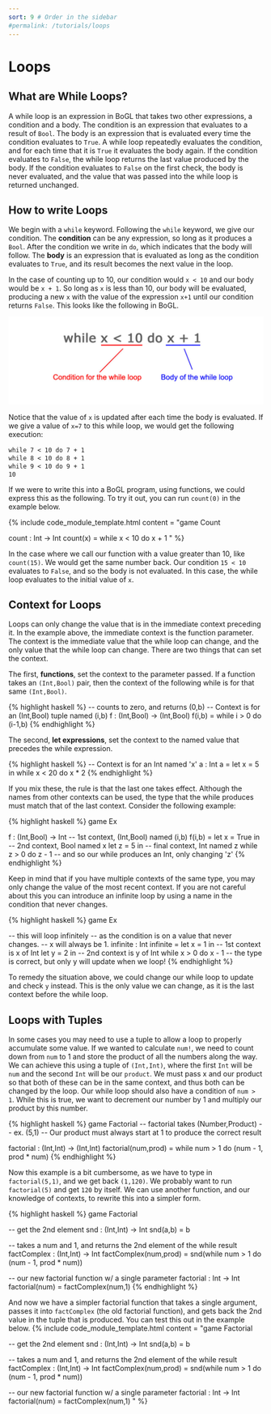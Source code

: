 ```yaml
---
sort: 9 # Order in the sidebar
#permalink: /tutorials/loops
---
```


# Loops

## What are While Loops?

A while loop is an expression in BoGL that takes two other expressions, a condition and a body. The condition is an expression that evaluates to a result of `Bool`. The body is an expression that is evaluated every time the condition evaluates to `True`. A while loop repeatedly evaluates the condition, and for each time that it is `True` it evaluates the body again. If the condition evaluates to `False`, the while loop returns the last value produced by the body. If the condition evaluates to `False` on the first check, the body is never evaluated, and the value that was passed into the while loop is returned unchanged.

## How to write Loops

We begin with a `while` keyword. Following the `while` keyword, we give our condition. The **condition** can be any expression, so long as it produces a `Bool`. After the condition we write in `do`, which indicates that the body will follow. The **body** is an expression that is evaluated as long as the condition evaluates to `True`, and its result becomes the next value in the loop.

In the case of counting up to 10, our condition would `x < 10` and our body would be `x + 1`. So long as `x` is less than 10, our body will be evaluated, producing a new `x` with the value of the expression `x+1` until our condition returns `False`. This looks like the following in BoGL.

![while loop, showing the condition and then the body](../imgs/while-loop.jpg)

Notice that the value of `x` is updated after each time the body is evaluated. If we give a value of `x=7` to this while loop, we would get the following execution:

```
while 7 < 10 do 7 + 1
while 8 < 10 do 8 + 1
while 9 < 10 do 9 + 1
10
```

If we were to write this into a BoGL program, using functions, we could express this as the following. To try it out, you can run `count(0)` in the example below.

{% include code_module_template.html
content = "game Count

count : Int -> Int
count(x) = while x < 10 do x + 1
"
%}

In the case where we call our function with a value greater than 10, like `count(15)`. We would get the same number back. Our condition `15 < 10` evaluates to `False`, and so the body is not evaluated. In this case, the while loop evaluates to the initial value of `x`.

## Context for Loops

Loops can only change the value that is in the immediate context preceding it. In the example above, the immediate context is the function parameter. The context is the immediate value that the while loop can change, and the only value that the while loop can change. There are two things that can set the context.

The first, **functions**, set the context to the parameter passed. If a function takes an `(Int,Bool)` pair, then the context of the following while is for that same `(Int,Bool)`.

{% highlight haskell %}
-- counts to zero, and returns (0,b)
-- Context is for an (Int,Bool) tuple named (i,b)
f : (Int,Bool) -> (Int,Bool)
f(i,b) = while i > 0 do (i-1,b)
{% endhighlight %}

The second, **let expressions**, set the context to the named value that precedes the while expression.

{% highlight haskell %}
-- Context is for an Int named 'x'
a : Int
a = let x = 5 in while x < 20 do x * 2
{% endhighlight %}

If you mix these, the rule is that the last one takes effect. Although the names from other contexts can be used, the type that the while produces must match that of the last context. Consider the following example:

{% highlight haskell %}
game Ex

f : (Int,Bool) -> Int          -- 1st context, (Int,Bool) named (i,b)
f(i,b) = let x = True in       -- 2nd context, Bool named x
         let z = 5 in          -- final context, Int named z
         while z > 0 do z - 1  -- and so our while produces an Int, only changing 'z'
{% endhighlight %}

Keep in mind that if you have multiple contexts of the same type, you may only change the value of the most recent context. If you are not careful about this you can introduce an infinite loop by using a name in the condition that never changes.

{% highlight haskell %}
game Ex

-- this will loop infinitely
-- as the condition is on a value that never changes.
-- x will always be 1.
infinite : Int
infinite = let x = 1 in -- 1st context is x of Int
           let y = 2 in -- 2nd context is y of Int
           while x > 0 do x - 1 -- the type is correct, but only y will update when we loop!
{% endhighlight %}

To remedy the situation above, we could change our while loop to update and check `y` instead. This is the only value we can change, as it is the last context before the while loop.

## Loops with Tuples

In some cases you may need to use a tuple to allow a loop to properly accumulate some value. If we wanted to calculate `num!`, we need to count down from `num` to 1 and store the product of all the numbers along the way. We can achieve this using a tuple of `(Int,Int)`, where the first `Int` will be `num` and the second `Int` will be our `product`. We must pass x and our product so that both of these can be in the same context, and thus both can be changed by the loop. Our while loop should also have a condition of `num > 1`. While this is true, we want to decrement our number by 1 and multiply our product by this number.

{% highlight haskell %}
game Factorial
-- factorial takes (Number,Product)
-- ex. (5,1)
-- Our product must always start at 1 to produce the correct result

factorial : (Int,Int) -> (Int,Int)
factorial(num,prod) = while num > 1 do (num - 1, prod * num)
{% endhighlight %}

Now this example is a bit cumbersome, as we have to type in `factorial(5,1)`, and we get back `(1,120)`. We probably want to run `factorial(5)` and get `120` by itself. We can use another function, and our knowledge of contexts, to rewrite this into a simpler form.

{% highlight haskell %}
game Factorial

-- get the 2nd element
snd : (Int,Int) -> Int
snd(a,b) = b

-- takes a num and 1, and returns the 2nd element of the while result
factComplex : (Int,Int) -> Int
factComplex(num,prod) = snd(while num > 1 do (num - 1, prod * num))

-- our new factorial function w/ a single parameter
factorial : Int -> Int
factorial(num) = factComplex(num,1)
{% endhighlight %}

And now we have a simpler factorial function that takes a single argument, passes it into `factComplex` (the old factorial function), and gets back the 2nd value in the tuple that is produced. You can test this out in the example below.
{% include code_module_template.html
content = "game Factorial

-- get the 2nd element
snd : (Int,Int) -> Int
snd(a,b) = b

-- takes a num and 1, and returns the 2nd element of the while result
factComplex : (Int,Int) -> Int
factComplex(num,prod) = snd(while num > 1 do (num - 1, prod * num))

-- our new factorial function w/ a single parameter
factorial : Int -> Int
factorial(num) = factComplex(num,1)
"
%}
